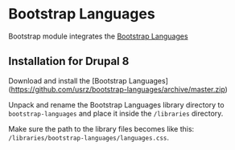 Bootstrap Languages
===================
Bootstrap module integrates the
[Bootstrap Languages](https://github.com/usrz/bootstrap-languages)

## Installation for Drupal 8

Download and install the 
[Bootstrap Languages]
(https://github.com/usrz/bootstrap-languages/archive/master.zip)

Unpack and rename the Bootstrap Languages library directory to 
`bootstrap-languages` and place it inside the `/libraries` 
directory.

Make sure the path to the library files
becomes like this: `/libraries/bootstrap-languages/languages.css`.
